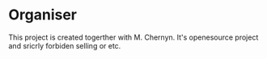 # Organiser
This project is created togerther with M. Chernyn.
It's openesource project and sricrly forbiden selling or etc.
